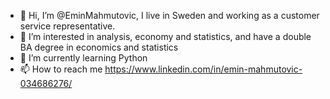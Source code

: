 - 👋 Hi, I’m @EminMahmutovic, I live in Sweden and working as a customer service representative.
- 👀 I’m interested in analysis, economy and statistics, and have a double BA degree in economics and statistics
- 🌱 I’m currently learning Python
- 📫 How to reach me https://www.linkedin.com/in/emin-mahmutovic-034686276/
